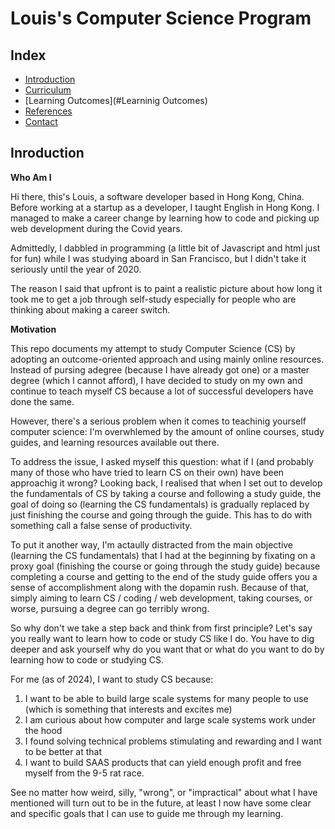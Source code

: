 # Louis's Computer Science Program

## Index

- [Introduction](#Introducton)
- [Curriculum](#Curriculum)
- [Learning Outcomes](#Learninig Outcomes)
- [References](#References)
- [Contact](#Contact)

## Inroduction

**Who Am I**

Hi there, this's Louis, a software developer based in Hong Kong, China. Before working at a startup as a developer, I taught English in Hong Kong. I managed to make a career change by learning how to code and picking up web development during the Covid years.

Admittedly, I dabbled in programming (a little bit of Javascript and html just for fun) while I was studying aboard in San Francisco, but I didn't take it seriously until the year of 2020.

The reason I said that upfront is to paint a realistic picture about how long it took me to get a job through self-study especially for people who are thinking about making a career switch.

**Motivation**

This repo documents my attempt to study Computer Science (CS) by adopting an outcome-oriented approach and using mainly online resources. Instead of pursing adegree (because I have already got one) or a master degree (which I cannot afford), I have decided to study on my own and continue to teach myself CS because a lot of successful developers have done the same.

However, there's a serious problem when it comes to teachinig yourself computer science: I'm overwhlemed by the amount of online courses, study guides, and learning resources available out there.

To address the issue, I asked myself this question: what if I (and probably many of those who have tried to learn CS on their own) have been approachig it wrong? Looking back, I realised that when I set out to develop the fundamentals of CS by taking a course and following a study guide, the goal of doing so (learning the CS fundamentals) is gradually replaced by just finishing the course and going through the guide. This has to do with something call a false sense of productivity.

To put it another way, I'm actaully distracted from the main objective (learning the CS fundamentals) that I had at the beginning by fixating on a proxy goal (finishing the course or going through the study guide) because completing a course and getting to the end of the study guide offers you a sense of accomplishment along with the dopamin rush. Because of that, simply aiming to learn CS / coding / web development, taking courses, or worse, pursuing a degree can go terribly wrong.

So why don't we take a step back and think from first principle? Let's say you really want to learn how to code or study CS like I do. You have to dig deeper and ask yourself why do you want that or what do you want to do by learning how to code or studying CS.

For me (as of 2024), I want to study CS because:

1. I want to be able to build large scale systems for many people to use (which is something that interests and excites me)
2. I am curious about how computer and large scale systems work under the hood
3. I found solving technical problems stimulating and rewarding and I want to be better at that
4. I want to build SAAS products that can yield enough profit and free myself from the 9-5 rat race.

See no matter how weird, silly, "wrong", or "impractical" about what I have mentioned will turn out to be in the future, at least I now have some clear and specific goals that I can use to guide me through my learning.
